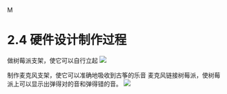 M
# 2.4	硬件设计制作过程
 
做树莓派支架，使它可以自行立起
![](https://github.com/CASTIC2019/GUZHENG/commit/6feef91d164b76e5ba3cb3608d616a15b1ecdca5)
 
 制作麦克风支架，使它可以准确地吸收到古筝的乐音
麦克风链接树莓派，使树莓派上可以显示出弹得对的音和弹得错的音。
![](https://github.com/CASTIC2019/GUZHENG/commit/42f01cf27fae4b90ddae0951109dd31b38827305)
